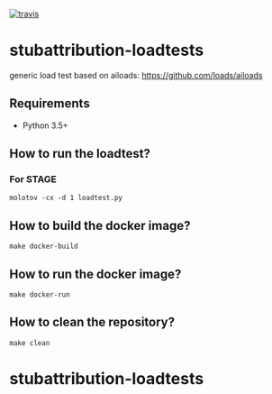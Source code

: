 [![travis](https://img.shields.io/travis/stephendonner/stubattribution-loadtests.svg?label=travis)](http://travis-ci.org/stephendonner/stubattribution-loadtests/)


# stubattribution-loadtests

generic load test based on ailoads: https://github.com/loads/ailoads

## Requirements

- Python 3.5+


## How to run the loadtest?

### For STAGE 

    molotov -cx -d 1 loadtest.py

## How to build the docker image?

    make docker-build


## How to run the docker image?

    make docker-run


## How to clean the repository?

    make clean
# stubattribution-loadtests
